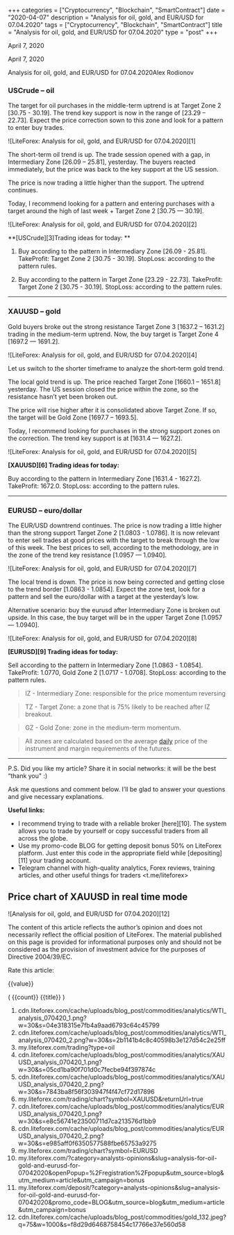 +++
categories = ["Cryptocurrency", "Blockchain", "SmartContract"]
date = "2020-04-07"
description = "Analysis for oil, gold, and EUR/USD for 07.04.2020"
tags = ["Cryptocurrency", "Blockchain", "SmartContract"]
title = "Analysis for oil, gold, and EUR/USD for 07.04.2020"
type = "post"
+++

April 7, 2020

April 7, 2020

Analysis for oil, gold, and EUR/USD for 07.04.2020Alex Rodiоnov

###  **USCrude – oil**

The target for oil purchases in the middle-term uptrend is at Target
Zone 2 [30.75 - 30.19]. The trend key support is now in the range of
[23.29 – 22.73]. Expect the price correction sown to this zone and look
for a pattern to enter buy trades.

![LiteForex: Analysis for oil, gold, and EUR/USD for 07.04.2020][1]

The short-term oil trend is up. The trade session opened with a gap, in
Intermediary Zone [26.09 – 25.81], yesterday. The buyers reacted
immediately, but the price was back to the key support at the US
session.

The price is now trading a little higher than the support. The uptrend
continues.

Today, I recommend looking for a pattern and entering purchases with a
target around the high of last week + Target Zone 2 [30.75 — 30.19].

![LiteForex: Analysis for oil, gold, and EUR/USD for 07.04.2020][2]

 **[USCrude][3]Trading ideas for today: **

  1. Buy according to the pattern in Intermediary Zone [26.09 - 25.81]. TakeProfit: Target Zone 2 [30.75 - 30.19]. StopLoss: according to the pattern rules. 

  2. Buy according to the pattern in Target Zone [23.29 - 22.73]. TakeProfit: Target Zone 2 [30.75 - 30.19]. StopLoss: according to the pattern rules. 

* * *

###  **XAUUSD – gold**

Gold buyers broke out the strong resistance Target Zone 3 [1637.2 –
1631.2] trading in the medium-term uptrend. Now, the buy target is
Target Zone 4 [1697.2 — 1691.2].

![LiteForex: Analysis for oil, gold, and EUR/USD for 07.04.2020][4]

Let us switch to the shorter timeframe to analyze the short-term gold
trend.

The local gold trend is up. The price reached Target Zone [1660.1 –
1651.8] yesterday. The US session closed the price within the zone, so
the resistance hasn’t yet been broken out.

The price will rise higher after it is consolidated above Target Zone.
If so, the target will be Gold Zone [1697.7 – 1693.5].

Today, I recommend looking for purchases in the strong support zones on
the correction. The trend key support is at [1631.4 — 1627.2].

![LiteForex: Analysis for oil, gold, and EUR/USD for 07.04.2020][5]

 **[XAUUSD][6] Trading ideas for today:**

Buy according to the pattern in Intermediary Zone [1631.4 - 1627.2].
TakeProfit: 1672.0. StopLoss: according to the pattern rules.

* * *

###  **EURUSD – euro/dollar**

The EUR/USD downtrend continues. The price is now trading a little
higher than the strong support Target Zone 2 [1.0803 - 1.0786]. It is
now relevant to enter sell trades at good prices with the target to
break through the low of this week. The best prices to sell, according
to the methodology, are in the zone of the trend key resistance [1.0957
— 1.0940].

![LiteForex: Analysis for oil, gold, and EUR/USD for 07.04.2020][7]

The local trend is down. The price is now being corrected and getting
close to the trend border [1.0863 - 1.0854]. Expect the zone test, look
for a pattern and sell the euro/dollar with a target at the yesterday’s
low.

Alternative scenario: buy the eurusd after Intermediary Zone is broken
out upside. In this case, the buy target will be in the upper Target
Zone [1.0957 — 1.0940].

![LiteForex: Analysis for oil, gold, and EUR/USD for 07.04.2020][8]

 **[EURUSD][9] Trading ideas for today:**

Sell according to the pattern in Intermediary Zone [1.0863 - 1.0854].
TakeProfit: 1.0770, Gold Zone 2 [1.0717 - 1.0708]. StopLoss: according
to the pattern rules.

> IZ - Intermediary Zone: responsible for the price momentum reversing

>

> TZ - Target Zone: a zone that is 75% likely to be reached after IZ
breakout.

>

> GZ - Gold Zone: zone in the medium-term momentum.

>

> All zones are calculated based on the average [daily](https://www.fintecher.org/2020/03/03/forex-trading-daily-strategy/) price of the
instrument and margin requirements of the futures.

* * *

P.S. Did you like my article? Share it in social networks: it will be
the best “thank you" :)

Ask me questions and comment below. I’ll be glad to answer your
questions and give necessary explanations.

 **Useful links:**

  * I recommend trying to trade with a reliable broker [here][10]. The system allows you to trade by yourself or copy successful traders from all across the globe.
  * Use my promo-code BLOG for getting deposit bonus 50% on LiteForex platform. Just enter this code in the appropriate field while [depositing][11] your trading account.
  * Telegram channel with high-quality analytics, Forex reviews, training articles, and other useful things for traders <t.me/liteforex>

## Price chart of XAUUSD in real time mode

![Analysis for oil, gold, and EUR/USD for 07.04.2020][12]

The content of this article reflects the author’s opinion and does not
necessarily reflect the official position of LiteForex. The material
published on this page is provided for informational purposes only and
should not be considered as the provision of investment advice for the
purposes of Directive 2004/39/EC.

Rate this article:

{{value}}

( {{count}} {{title}} )

   1. cdn.liteforex.com/cache/uploads/blog_post/commodities/analytics/WTI_analysis_070420_1.png?w=30&s=04e318315e7fb4a9aad6793c64c45799
   2. cdn.liteforex.com/cache/uploads/blog_post/commodities/analytics/WTI_analysis_070420_2.png?w=30&s=2b1141b4c8c40598b3e127d54c2e25ff
   3. my.liteforex.com/trading?type=oil
   4. cdn.liteforex.com/cache/uploads/blog_post/commodities/analytics/XAUUSD_analysis_070420_1.png?w=30&s=05cd1ba90f701d0c7fecbe94f397874c
   5. cdn.liteforex.com/cache/uploads/blog_post/commodities/analytics/XAUUSD_analysis_070420_2.png?w=30&s=7843ba8f56f303947f4f47cf72d17896
   6. my.liteforex.com/trading/chart?symbol=XAUUSD&returnUrl=true
   7. cdn.liteforex.com/cache/uploads/blog_post/commodities/analytics/EURUSD_analysis_070420_1.png?w=30&s=e8c56741e23500711d7ca213576d1bb9
   8. cdn.liteforex.com/cache/uploads/blog_post/commodities/analytics/EURUSD_analysis_070420_2.png?w=30&s=e985aff0f6350577588fbe65753a9275
   9. my.liteforex.com/trading/chart?symbol=EURUSD
   10. my.liteforex.com/?category=analysts-opinions&slug=analysis-for-oil-gold-and-eurusd-for-07042020&openPopup=%2Fregistration%2Fpopup&utm_source=blog&utm_medium=article&utm_campaign=bonus
   11. my.liteforex.com/deposit/?category=analysts-opinions&slug=analysis-for-oil-gold-and-eurusd-for-07042020&promo_code=BLOG&utm_source=blog&utm_medium=article&utm_campaign=bonus
   12. cdn.liteforex.com/cache/uploads/blog_post/commodities/gold_132.jpeg?q=75&w=1000&s=f8d29d6468758454c17766e37e560d58
